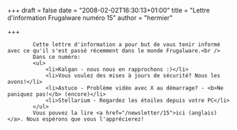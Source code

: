 
+++
draft = false
date = "2008-02-02T16:30:13+01:00"
title = "Lettre d'information Frugalware numéro 15"
author = "hermier"

+++

            Cette lettre d'information a pour but de vous tenir informé avec ce qu'il s'est passé récemment dans le monde Frugalware.<br />
            Dans ce numéro:
            <ul>
                <li>Kalgan - nous nous en rapprochons :)</li>
                <li>Vous voulez des mises à jours de sécurité? Nous les avons!</li>
                <li>Astuce - Problème vidéo avec X au démarrage? - <b>Ne paniquez pas!</b> (encore)</li>
                <li>Stellarium - Regardez les étoiles depuis votre PC</li>
            </ul>
            Vous pouvez la lire <a href="/newsletter/15">ici (anglais)</a>. Nous espérons que vous l'apprécierez!
            
        